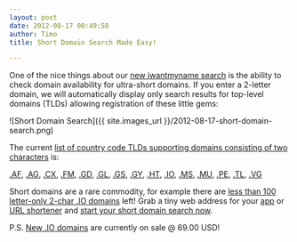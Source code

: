 ```yaml
---
layout: post
date: 2012-08-17 00:49:58
author: Timo
title: Short Domain Search Made Easy!

---
```


One of the nice things about our [new iwantmyname search](https://iwantmyname.com) is the ability to check domain availability for ultra-short domains. If you enter a 2-letter domain, we will automatically display only search results for top-level domains (TLDs) allowing registration of these little gems:

![Short Domain Search]({{ site.images_url }}/2012-08-17-short-domain-search.png)

The current [list of country code TLDs supporting domains consisting of two characters](https://iwantmyname.com/short-domain-search) is:

[.AF](https://iwantmyname.com/domains/af-afghan-domain-name-registration-for-afghanistan), [.AG](https://iwantmyname.com/domains/ag-domain-name-registration-for-antigua-and-barbuda), [.CX](https://iwantmyname.com/domains/cx-domain-name-registration-for-christmas-island), [.FM](https://iwantmyname.com/domains/fm-domain-name-registration-for-federated-states-of-micronesia), [.GD](https://iwantmyname.com/domains/gd-grenadian-domain-name-registration-for-grenada), [.GL](https://iwantmyname.com/domains/gl-greenlandic-domain-name-registration-for-greenland), [.GS](https://iwantmyname.com/domains/gs-domain-name-registration-for-south-georgia-and-the-south-sandwich-islands), [.GY](https://iwantmyname.com/domains/gy-guyanese-domain-name-registration-for-guyana), [.HT](https://iwantmyname.com/domains/ht-haitian-domain-name-registration-for-haiti), [.IO](), [.MS](https://iwantmyname.com/domains/ms-domain-name-registration-for-montserrat), [.MU](https://iwantmyname.com/domains/mu-mauritian-domain-name-registration-for-mauritius), [.PE](https://iwantmyname.com/domains/pe-peruvian-domain-name-registration-for-peru), [.TL](https://iwantmyname.com/domains/tl-domain-name-registration-for-timor-leste), [.VG](https://iwantmyname.com/domains/vg-domain-name-registration-for-british-virgin-islands)

Short domains are a rare commodity, for example there are [less than 100 letter-only 2-char .IO domains](https://iwantmyname.com/blog/2012/05/100-shockingly-short-io-domain-names-available-today.html) left! Grab a tiny web address for your [app](https://iwantmyname.com/services/developer/) or [URL shortener](https://iwantmyname.com/services/url-shortener/) and [start your short domain search now](https://iwantmyname.com).

P.S. [New .IO domains](https://iwantmyname.com/domains/io-domain-name-registration-for-british-indian-ocean-territory) are currently on sale @ 69.00 USD!
